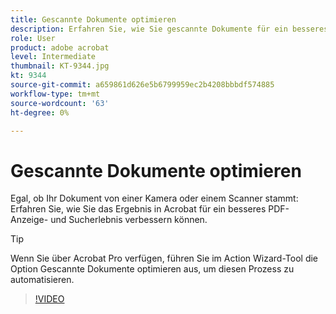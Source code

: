 ```yaml
---
title: Gescannte Dokumente optimieren
description: Erfahren Sie, wie Sie gescannte Dokumente für ein besseres PDF-Anzeige- und Sucherlebnis verbessern können
role: User
product: adobe acrobat
level: Intermediate
thumbnail: KT-9344.jpg
kt: 9344
source-git-commit: a659861d626e5b6799959ec2b4208bbbdf574885
workflow-type: tm+mt
source-wordcount: '63'
ht-degree: 0%

---
```


# Gescannte Dokumente optimieren

Egal, ob Ihr Dokument von einer Kamera oder einem Scanner stammt: Erfahren Sie, wie Sie das Ergebnis in Acrobat für ein besseres PDF-Anzeige- und Sucherlebnis verbessern können.

>[!TIP]
>
>Wenn Sie über Acrobat Pro verfügen, führen Sie im Action Wizard-Tool die Option Gescannte Dokumente optimieren aus, um diesen Prozess zu automatisieren.

>[!VIDEO](https://video.tv.adobe.com/v/340823?hidetitle=true)
